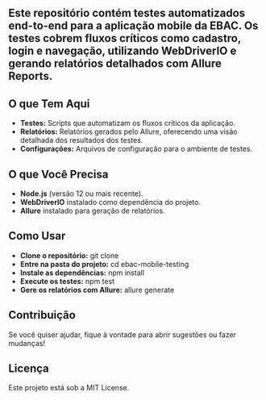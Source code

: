 ## Este repositório contém testes automatizados end-to-end para a aplicação mobile da EBAC. Os testes cobrem fluxos críticos como cadastro, login e navegação, utilizando WebDriverIO e gerando relatórios detalhados com Allure Reports.

## O que Tem Aqui
- **Testes:** Scripts que automatizam os fluxos críticos da aplicação.
- **Relatórios:** Relatórios gerados pelo Allure, oferecendo uma visão detalhada dos resultados dos testes.
- **Configurações:** Arquivos de configuração para o ambiente de testes.
  
## O que Você Precisa
- **Node.js** (versão 12 ou mais recente).
- **WebDriverIO** instalado como dependência do projeto.
- **Allure** instalado para geração de relatórios.

## Como Usar
- **Clone o repositório:**
git clone 
- **Entre na pasta do projeto:**
cd ebac-mobile-testing
- **Instale as dependências:**
npm install
- **Execute os testes:**
npm test
- **Gere os relatórios com Allure:**
allure generate

## Contribuição
Se você quiser ajudar, fique à vontade para abrir sugestões ou fazer mudanças!

## Licença
Este projeto está sob a MIT License.
